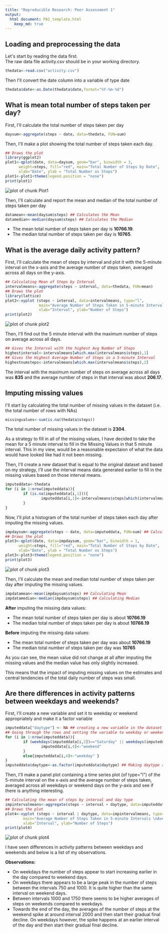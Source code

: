 ```yaml
---
title: "Reproducible Research: Peer Assessment 1"
output: 
  html document: PA1_template.html
    keep_md: true
---
```



## Loading and preprocessing the data

Let's start by reading the data first.  
The raw data file activity.csv should be in your working directory.


```r
thedata<-read.csv("activity.csv")
```

Then I'll convert the date column into a variable of type date

```r
thedata$date<-as.Date(thedata$date,format="%Y-%m-%d")
```

## What is mean total number of steps taken per day?

First, I'll calculate the total number of steps taken per day


```r
daysum<-aggregate(steps ~ date, data=thedata, FUN=sum)
```

Then, I'll make a plot showing the total number of steps taken each day.


```r
## Draws the plot
library(ggplot2)
plot1<-qplot(date, data=daysum, geom="bar", binwidth = 1,
      weight=steps, fill="red", main="Total Number of Steps by Date",
      xlab="Date", ylab = "Total Number os Steps")
plot1<-plot1+theme(legend.position = "none")
print(plot1)
```

![plot of chunk Plot1](figure/Plot1-1.png) 

Then, I'll calculate and report the mean and median of the total number of steps taken per day


```r
datamean<-mean(daysum$steps) ## Calculates the Mean
datamedian<-median(daysum$steps) ## Calculates the Median
```

- The mean total number of steps taken per day is **10766.19**.  
- The median total number of steps taken per day is **10765**.

## What is the average daily activity pattern?

First, I'll calculate the mean of steps by interval and plot it with the 5-minute interval on the x-axis and the average number of steps taken, averaged across all days on the y-axis.


```r
## Calculating Mean of Steps by Interval
intervalmeans<-aggregate(steps ~ interval, data=thedata, FUN=mean)
## Draws the plot
library(lattice)
plot2<-xyplot (steps ~ interval, data=intervalmeans, type="l",
               main="Average Number of Steps Taken in 5-minute Intervals \nAveraged Across All Days",
               xlab="Interval", ylab="Number of Steps")
print(plot2)
```

![plot of chunk plot2](figure/plot2-1.png) 

Then, I'll find out the 5 minute interval with the maximum number of steps on average across all days.


```r
## Gives the Interval with the highest Avg Number of Steps
highestinterval<-intervalmeans[which.max(intervalmeans$steps),1]
## Gives the Highest Average Number of Steps in a 5-minute Interval
highestnumsteps<-intervalmeans[which.max(intervalmeans$steps),2]
```

The interval with the maximum number of steps on average across all days was **835** and the average number of steps in that interval was about **206.17**.

## Imputing missing values

I'll start by calculating the total number of missing values in the dataset (i.e. the total number of rows with NAs)


```r
missingvalues<-sum(is.na(thedata$steps))
```
The total number of missing values in the dataset is **2304**.

As a strategy to fill in all of the missing values, I have decided to take the mean for a 5 minute interval to fill in the Missing Values in that 5 minute interval. This in my view, would be a reasonable expectaion of what the data would have looked like had it not been missing.

Then, I'll create a new dataset that is equal to the original dataset and based on my strategy, I'll use the interval means data generated earlier to fill in the missing values based on those interval means.


```r
imputeddata<-thedata
for (i in 1:nrow(imputeddata)){
        if (is.na(imputeddata[i,1])){
                imputeddata[i,1]<-intervalmeans$steps[which(intervalmeans$interval==imputeddata[i,3])]
        }
}
```

Now, I'll plot a histogram of the total number of steps taken each day after imputing the missing values.


```r
impdaysum<-aggregate(steps ~ date, data=imputeddata, FUN=sum) ## Calculating the sum of steps by date
## Draws the plot
plot3<-qplot(date, data=impdaysum, geom="bar", binwidth = 1,
      weight=steps, fill="red", main="Total Number of Steps by Date",
      xlab="Date", ylab = "Total Number os Steps")
plot3<-plot3+theme(legend.position = "none")
print(plot3)
```

![plot of chunk plot3](figure/plot3-1.png) 

Then, I'll calculate the mean and median total number of steps taken per day after imputing the missing values.


```r
impdatamean<-mean(impdaysum$steps) ## Calculating Mean
impdatamedian<-median(impdaysum$steps) ## Calculating Median
```

**After** imputing the missing data values:
- The mean total number of steps taken per day is about **10766.19**
- The median total number of steps taken per day is about **10766.19**

**Before** imputing the missing data values:
- The mean total number of steps taken per day was about **10766.19**
- The median total number of steps taken per day was **10765**

As you can see, the mean value did not change at all after imputing the missing values and the median value has only slightly increased.

This means that the impact of imputing missing values on the estimates and central tendencies of the total daily number of steps was small.

## Are there differences in activity patterns between weekdays and weekends?

First, I'll create a new variable and set it to weekday or weekend appropriately and make it a factor variable


```r
imputeddata["daytype"] <- NA ## creating a new variable in the dataset
## Going through the rows and setting the variable to weekday or weekend as per the date
for (i in 1:nrow(imputeddata)){
        if (weekdays(imputeddata[i,2])=="Saturday" || weekdays(imputeddata[i,2])=="Sunday"){
                imputeddata[i,4]<-"weekend"
        }
        else{imputeddata[i,4]<-"weekday" }
}
imputeddata$daytype<-as.factor(imputeddata$daytype) ## Making daytype a factor as instructed
```

Then, I'll make a panel plot containing a time series plot (of type="l") of the 5-minute interval on the x-axis and the average number of steps taken, averaged across all weekdays or weekend days on the y-axis and see if there is anything interesting.


```r
## Calculating the mean of steps by interval and day type
impintervalmeans<-aggregate(steps ~ interval + daytype, data=imputeddata, FUN=mean) 
## Draws the plot
plot4<-xyplot (steps ~ interval | daytype, data=impintervalmeans, type="l", layout=c(1,2),
        main="Average Number of Steps Taken in 5-minute Intervals \nAveraged Across All Days by Day Type",
        xlab="Interval", ylab="Number of Steps")
print(plot4)
```

![plot of chunk plot4](figure/plot4-1.png) 

I have seen differences in activity patterns between weekdays and weekends and below is a list of my observations.

**Observations:**

- On weekdays the number of steps appear to start increasing earlier in the day compared to weekend days.  
- On weekdays there appears to be a large peak in the number of steps between the intervals 750 and 1000. It is quite higher than the same interval on weekend days.  
- Between intervals 1000 and 1750 there seems to be higher averages of steps on weekends compared to weekdays.
- Towards the end of the day, the averages of the number of steps at the weekend spike at around interval 2000 and then start 
their gradual final decline. On weekdays however, the spike happens at an earlier interval of the day and then start their gradual final decline.
